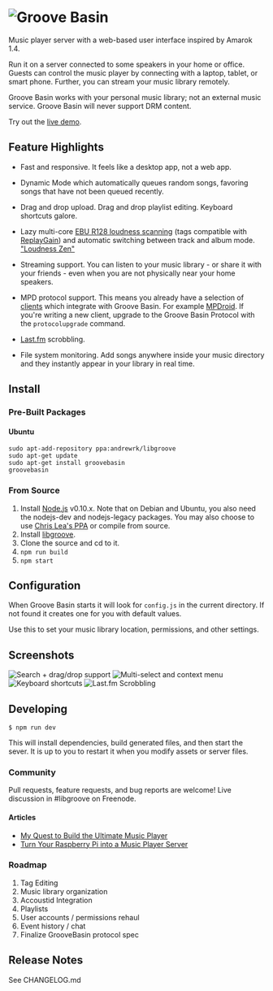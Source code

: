 # ![Groove Basin](http://groovebasin.com.s3.amazonaws.com/img/logo-text.png)

Music player server with a web-based user interface inspired by Amarok 1.4.

Run it on a server connected to some speakers in your home or office.
Guests can control the music player by connecting with a laptop, tablet,
or smart phone. Further, you can stream your music library remotely.

Groove Basin works with your personal music library; not an external music
service. Groove Basin will never support DRM content.

Try out the [live demo](http://demo.groovebasin.com/).

## Feature Highlights

* Fast and responsive. It feels like a desktop app, not a web app.

* Dynamic Mode which automatically queues random songs, favoring songs
  that have not been queued recently.

* Drag and drop upload. Drag and drop playlist editing. Keyboard shortcuts
  galore.

* Lazy multi-core
  [EBU R128 loudness scanning](http://tech.ebu.ch/loudness) (tags compatible
  with [ReplayGain](http://wiki.hydrogenaudio.org/index.php?title=ReplayGain_1.0_specification))
  and automatic switching between track and album mode.
  ["Loudness Zen"](http://www.youtube.com/watch?v=iuEtQqC-Sqo)

* Streaming support. You can listen to your music library - or share it with
  your friends - even when you are not physically near your home speakers.

* MPD protocol support. This means you already have a selection of
  [clients](http://mpd.wikia.com/wiki/Clients) which integrate with
  Groove Basin. For example [MPDroid](https://github.com/abarisain/dmix).
  If you're writing a new client, upgrade to the Groove Basin Protocol with
  the `protocolupgrade` command.

* [Last.fm](http://www.last.fm/) scrobbling.

* File system monitoring. Add songs anywhere inside your music directory and
  they instantly appear in your library in real time.

## Install

### Pre-Built Packages

#### Ubuntu

```
sudo apt-add-repository ppa:andrewrk/libgroove
sudo apt-get update
sudo apt-get install groovebasin
groovebasin
```

### From Source

1. Install [Node.js](http://nodejs.org) v0.10.x. Note that on Debian and
   Ubuntu, you also need the nodejs-dev and nodejs-legacy packages.  You may
   also choose to use [Chris Lea's PPA](https://launchpad.net/~chris-lea/+archive/node.js/)
   or compile from source.
2. Install [libgroove](https://github.com/andrewrk/libgroove).
3. Clone the source and cd to it.
4. `npm run build`
5. `npm start`

## Configuration

When Groove Basin starts it will look for `config.js` in the current directory.
If not found it creates one for you with default values.

Use this to set your music library location, permissions, and other settings.

## Screenshots

![Search + drag/drop support](http://superjoesoftware.com/temp/groove-basin-0.0.4.png)
![Multi-select and context menu](http://superjoesoftware.com/temp/groove-basin-0.0.4-lib-menu.png)
![Keyboard shortcuts](http://superjoesoftware.com/temp/groove-basin-0.0.4-shortcuts.png)
![Last.fm Scrobbling](http://superjoesoftware.com/temp/groove-basin-0.0.4-lastfm.png)

## Developing

```
$ npm run dev
```

This will install dependencies, build generated files, and then start the
sever. It is up to you to restart it when you modify assets or server files.

### Community

Pull requests, feature requests, and bug reports are welcome! Live discussion
in #libgroove on Freenode.

#### Articles

 * [My Quest to Build the Ultimate Music Player](http://andrewkelley.me/post/quest-build-ultimate-music-player.html)
 * [Turn Your Raspberry Pi into a Music Player Server](http://andrewkelley.me/post/raspberry-pi-music-player-server.html)

### Roadmap

 1. Tag Editing
 2. Music library organization
 3. Accoustid Integration
 4. Playlists
 5. User accounts / permissions rehaul
 6. Event history / chat
 7. Finalize GrooveBasin protocol spec

## Release Notes

See CHANGELOG.md
